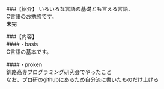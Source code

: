 ###【紹介】
いろいろな言語の基礎とも言える言語、  
C言語のお勉強です。  
未完  
  
###【内容】  
####・basis  
C言語の基本です。  

####・proken  
釧路高専プログラミング研究会でやったこと  
なお、プロ研のgithubにあるため自分流に書いたものだけ上げる  
